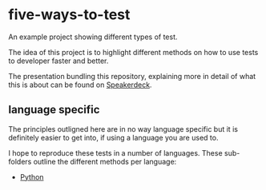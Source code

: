 # five-ways-to-test

An example project showing different types of test.

The idea of this project is to highlight different methods on how to use tests to developer faster and better.

The presentation bundling this repository, explaining more in detail of what this is about can be found on [Speakerdeck](https://speakerdeck.com/ddikman/five-approaches-to-testing).

## language specific

The principles outligned here are in no way language specific but it is definitely easier to get into, if using a language you are used to.

I hope to reproduce these tests in a number of languages. These sub-folders outline the different methods per language:

- [Python](python/)
